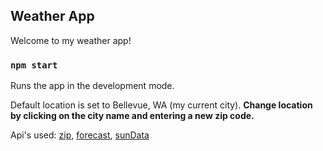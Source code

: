 ## Weather App

Welcome to my weather app!

### `npm start`

Runs the app in the development mode.<br>

Default location is set to Bellevue, WA (my current city).
**Change location by clicking on the city name and entering a new zip code.**<br>

Api's used: [zip](https://public.opendatasoft.com/api/), [forecast](https://api.weather.gov/), [sunData](https://api.sunrise-sunset.org/)